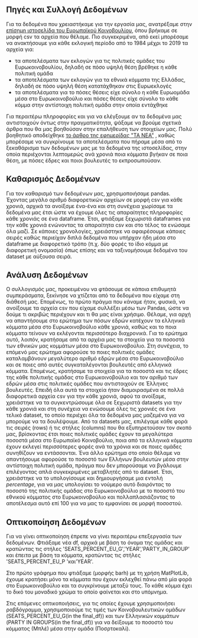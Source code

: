 ## **Πηγές και Συλλογή Δεδομένων**

Για τα δεδομένα που χρειαστήκαμε για την εργασία μας, ανατρέξαμε στην 
[επίσημη ιστοσελίδα του Ευρωπαϊκού Κοινοβουλίου](https://www.europarl.europa.eu/election-results-2019/el/ergaleia/lipsi-deltion-stoiheion/), 
όπου βρήκαμε σε μορφή csv τα αρχεία που θέλαμε. Πιο
συγκεκριμένα, από εκεί μπορέσαμε να ανακτήσουμε για κάθε εκλογική περίοδο από το 1984 μέχρι το 2019 τα αρχεία για: 

- τα αποτελέσματα των εκλογών για τις πολιτικές ομάδες του Ευρωκοινοβουλίου, δηλαδή σε πόσο υψηλή θέση βρέθηκε η κάθε πολιτική ομάδα 
- τα αποτελέσματα των εκλογών για τα εθνικά κόμματα της Ελλάδας, δηλαδή σε πόσο υψηλή θέση κατατάχθηκαν στις Ευρωεκλογές 
- τα αποτελέσματα για το πόσες θέσεις είχε σύνολο η κάθε Ευρωομάδα μέσα στο Ευρωκοινοβούλιο και πόσες θέσεις είχε σύνολο το κάθε κόμμα στην αντίστοιχη πολιτική ομάδα στην
οποία εντάχθηκε

Για περαιτέρω πληροφορίες και για να ελέγξουμε αν τα δεδομένα μας αντιστοιχούν όντως στην πραγματικότητα, ψάξαμε να βρούμε σχετικά άρθρα που θα μας βοηθούσαν στην 
επαλήθευση των στοιχείων μας. Πολύ βοηθητικό αποδείχθηκε [το άρθρο της εφημερίδας "ΤΑ ΝΕΑ"](https://www.tanea.gr/2019/05/25/politics/oi-ellinikes-eyroekloges-apo-to-1981-eos-to-2014/)
, καθώς μπορέσαμε να συγκρίνουμε τα αποτελέσματα που πήραμε μέσα από το ξεκαθάρισμα των δεδομένων μας με τα δεδομένα της ιστοσελίδας, στην οποία περιέχονται λεπτομερώς
ανά χρονιά ποια κόμματα βγήκαν σε ποια θέση, με πόσες έδρες και ποιοι βουλευτές το εκπροσωπούσαν.

## **Καθαρισμός Δεδομένων**

Για τον καθαρισμό των δεδομένων μας, χρησιμοποιήσαμε pandas. Έχοντας μεγάλο αριθμό διαφορετικών αρχείων σε μορφή csv για κάθε χρονιά, αρχικά τα ανοίξσμε ένα-ένα και στη συνέχεια χωρίσαμε τα δεδομένα μας έτσι ώστε να έχουμε όλες τις απαραίτητες πληροφορίες κάθε χρονιάς σε ένα dataframe. Έτσι, φτιάξαμε ξεχωριστά dataframes για την κάθε χρονιά ενώνοντας τα απαραίτητα csv και στο τέλος τα ενώσαμε όλα μαζί. Σε κάποιες χρονολογίες, χρειάστηκε να αφαιρέσουμε κάποιες σειρές καθώς περιείχαν διπλά δεδομένα που υπήρχαν ήδη μέσα στο dataframe με διαφορετικό τρόπο (π.χ. δύο φορές το ίδιο κόμμα με διαφορετική ονομασία) όπως επίσης και να ταξινομήσουμε δεδομένα του dataset με αύξουσα σειρά.

## **Ανάλυση Δεδομένων**

Ο συλλογισμός μας, προκειμένου να φτάσουμε σε κάποια επιθυμητά συμπεράσματα, ξεκίνησε να χτίζεται από τα δεδομένα που είχαμε στη διάθεσή μας. Επομένως, το πρώτο πράγμα που κάναμε ήταν, φυσικά, να ανοίξουμε τα αρχεία csv που είχαμε συλλέξει μέσω των Pandas, ώστε να δούμε τι ακριβώς περιέχουν και τι θα μας είναι χρήσιμο. Θέλαμε, για αρχή να απαντήσουμε στο ερώτημα των πόσων εδρών κατέχουν τα ελληνικά κόμματα μέσα στο Ευρωκοινοβούλιο κάθε χρονιά, καθώς και το ποια κόμματα τείνουν να εκλέγονται περισσότερο διαχρονικά. Για το ερώτημα αυτό, λοιπόν, κρατήσαμε από τα αρχέια μας τα στοιχεία για τα ποσοστά των εθνικών μας κομμάτων μέσα στο Ευρωκοινοβούλιο. Στη συνέχεια, το επόμενό μας ερώτημα αφορούσε το ποιες πολιτικές ομάδες καταλαμβάνουν μεγαλύτερο αριθμό εδρών μέσα στο Ευρωκοινοβούλιο και σε ποιες από αυτές συγκαταλέγονται βουλευτές από ελληνικά κόμματα. Επομένως, κρατήσαμε τα στοιχεία για τα ποσοστά και τις έδρες της κάθε πολιτικής ομάδας στο Ευρωκοινοβούλιο και τον αριθμό των εδρών μέσα στις πολιτικές ομάδες που αντιστοιχούν σε Έλληνες βουλευτές. Επειδή όλα αυτά τα στοιχεία ήταν διαμοιρασμένα σε πολλά διαφορετικά αρχεία csv για την κάθε χρονιά, αφού τα ανοίξαμε, χρειάστηκε να τα συγκεντρώσουμε όλα σε ξεχωριστά datasets για την κάθε χρονιά και στη συνέχεια να ενώσουμε όλες τις χρονιές σε ένα τελικό dataset, το οποίο περιέχει όλα τα δεδομένα μας μαζεμένα για να μπορούμε να τα δουλέψουμε. Από τα datasets μας, επιλέγαμε κάθε φορά τις σειρές (rows) ή τις στήλες (columns) που θα εξυπηρετούσαν τον σκοπό μας, βρίσκοντας έτσι ποιες πολιτικές ομάδες έχουν τα μεγαλύτερα ποσοστά μέσα στο Ευρωπαϊκό Κοινοβούλιο, ποια από τα ελληνικά κόμματα έχουν εκλεγεί περισσότερες φορές ανά τα χρόνια και σε ποιες ομάδες συνηθίζουν να εντάσσονται. Ένα άλλο ερώτημα στο οποίο θέλαμε να απαντήσουμε αφορούσε το ποσοστό των Ελλήνων βουλευτών μέσα στην αντίστοιχη πολιτική ομάδα, πράγμα που δεν μπορούσαμε να βγάλουμε επιλέγοντας απλά συγκεκριμένες μεταβλητές από το dataset. Έτσι, χρειάστηκε να το υπολογίσουμε και δημιουργήσαμε μια εντολή *percentage*, για να μας υπολογίσει το νούμερο αυτό διαιρόντας το ποσοστό της πολιτικής ομάδας στο Ευρωκοινοβούλιο με το ποσοστό του εθνικού κόμματος στο Ευρωκοινοβούλιο και πολλαπλασιάζοντας το αποτέλεσμα αυτό επί 100 για να μας το εμφανίσει σε μορφή ποσοστού.  
 

## **Οπτικοποίηση Δεδομένων**
Για να γίνει οπτικοποίηση έπρεπε να γίνει περαιτέρω επεξεργασία των δεδομένων. Φτιάξαμε νέα df, αρχικά με βάση το όνομα της ομάδας και κρατώντας τις στήλες 'SEATS_PERCENT_EU_G','YEAR','PARTY_IN_GROUP' και έπειτα με βάση τα κόμματα, κρατώντας τις στήλες 'SEATS_PERCENT_EU_P 'και'YEAR'. 

Στο πρώτο γράφημα που φτιάξαμε (μορφής barh) με τη χρήση MatPlotLib, έχουμε κρατήσει μόνο τα κόμματα που έχουν εκλεχθεί πάνω από μία φορά στο Ευρωκοινοβούλιο και τα συγκρίνουμε μεταξύ τους. Το κάθε κόμμα έχει το δικό του μοναδικό χρώμα το οποίο φαίνεται και στο υπόμνημα.

Στις επόμενες οπτικοποιήσεις, για τις οποίες έχουμε χρησιμοποιήσει ραβδόγραμμα, χρησιμοποιούμε τις τιμές των Κοινοβουλευτικών ομάδων (SEATS_PERCENT_EU_G(in the final_df)) και των Ελληνικών κομμάτων (PARTY IN GROUPS(in the final_df)) για να δείξουμε το ποσοστό του κόμματος (Μπλέ) μέσα στην ομάδα (Ποσρτοκαλί).


